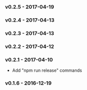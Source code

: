 ### v0.2.5 - 2017-04-19
### v0.2.4 - 2017-04-13
### v0.2.3 - 2017-04-13
### v0.2.2 - 2017-04-12
### v0.2.1 - 2017-04-10
* Add "npm run release" commands

### v0.1.6 - 2016-12-19
